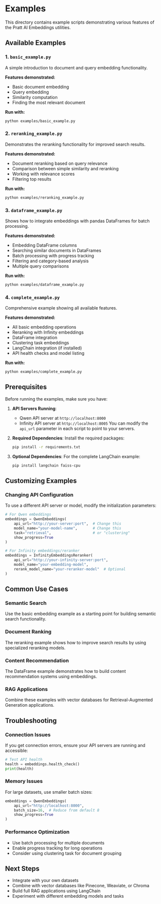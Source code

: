 # Examples

This directory contains example scripts demonstrating various features of the Pratt AI Embeddings utilities.

## Available Examples

### 1. `basic_example.py`
A simple introduction to document and query embedding functionality.

**Features demonstrated:**
- Basic document embedding
- Query embedding
- Similarity computation
- Finding the most relevant document

**Run with:**
```bash
python examples/basic_example.py
```

### 2. `reranking_example.py`
Demonstrates the reranking functionality for improved search results.

**Features demonstrated:**
- Document reranking based on query relevance
- Comparison between simple similarity and reranking
- Working with relevance scores
- Filtering top results

**Run with:**
```bash
python examples/reranking_example.py
```

### 3. `dataframe_example.py`
Shows how to integrate embeddings with pandas DataFrames for batch processing.

**Features demonstrated:**
- Embedding DataFrame columns
- Searching similar documents in DataFrames
- Batch processing with progress tracking
- Filtering and category-based analysis
- Multiple query comparisons

**Run with:**
```bash
python examples/dataframe_example.py
```

### 4. `complete_example.py`
Comprehensive example showing all available features.

**Features demonstrated:**
- All basic embedding operations
- Reranking with Infinity embeddings
- DataFrame integration
- Clustering task embeddings
- LangChain integration (if installed)
- API health checks and model listing

**Run with:**
```bash
python examples/complete_example.py
```

## Prerequisites

Before running the examples, make sure you have:

1. **API Servers Running**: 
   - Qwen API server at `http://localhost:8000`
   - Infinity API server at `http://localhost:8005`
   You can modify the `api_url` parameter in each script to point to your servers.

2. **Required Dependencies**: Install the required packages:
   ```bash
   pip install -r requirements.txt
   ```

3. **Optional Dependencies**: For the complete LangChain example:
   ```bash
   pip install langchain faiss-cpu
   ```

## Customizing Examples

### Changing API Configuration

To use a different API server or model, modify the initialization parameters:

```python
# For Qwen embeddings
embeddings = QwenEmbeddings(
    api_url="http://your-server:port",  # Change this
    model_name="your-model-name",       # Change this
    task="retrieval",                   # or "clustering"
    show_progress=True
)

# For Infinity embeddings/reranker
embeddings = InfinityEmbeddingsReranker(
    api_url="http://your-infinity-server:port",
    model_name="your-embedding-model",
    rerank_model_name="your-reranker-model"  # Optional
)
```

## Common Use Cases

### Semantic Search
Use the basic embedding example as a starting point for building semantic search functionality.

### Document Ranking
The reranking example shows how to improve search results by using specialized reranking models.

### Content Recommendation
The DataFrame example demonstrates how to build content recommendation systems using embeddings.

### RAG Applications
Combine these examples with vector databases for Retrieval-Augmented Generation applications.

## Troubleshooting

### Connection Issues
If you get connection errors, ensure your API servers are running and accessible:

```python
# Test API health
health = embeddings.health_check()
print(health)
```

### Memory Issues
For large datasets, use smaller batch sizes:

```python
embeddings = QwenEmbeddings(
    api_url="http://localhost:8000",
    batch_size=16,  # Reduce from default 8
    show_progress=True
)
```

### Performance Optimization
- Use batch processing for multiple documents
- Enable progress tracking for long operations
- Consider using clustering task for document grouping

## Next Steps

- Integrate with your own datasets
- Combine with vector databases like Pinecone, Weaviate, or Chroma
- Build full RAG applications using LangChain
- Experiment with different embedding models and tasks